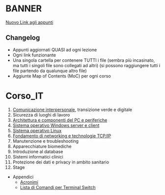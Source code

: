 # BANNER

[Nuovo Link agli appunti](https://github.com/Nikkofelis/Corso_IT_v2)

## Changelog

- Appunti aggiornati QUASI ad ogni lezione
- Ogni link funzionante
- Una singola cartella per contenere TUTTI i file (sembra più incasinato, ma tutti i singoli file sono collegati ad altri) (si possono raggiungere tutti i file partendo da qualunque altro file)
- Aggiunte Map of Contents (MoC) per ogni corso

# Corso_IT

1. [Comunicazione interpersonale](https://github.com/Nikkofelis/Corso_IT/blob/6b60b7179c5b9f22de97bee7e6e8652752e9c2c3/1.%20Comunicazione/Introduzione.md), transizione verde e digitale
2. Sicurezza di luoghi di lavoro
3. [Architettura e componenti del PC e periferiche](https://github.com/Nikkofelis/Corso_IT/blob/6b60b7179c5b9f22de97bee7e6e8652752e9c2c3/3.%20Architettura%20PC/1.%20Cos_%C3%A8%20un%20Computer.md)
4. [Sistema operativo Windows server e client](https://github.com/Nikkofelis/Corso_IT/blob/5bc49fd3601965c78a196330b824f87daf2b140f/4.%20Sistema%20operativo%20Windows%20server%20e%20client/Sistema%20Operativo%20Windows.md)
5. [Sistema operativo Linux](https://github.com/Nikkofelis/Corso_IT/blob/e715b89504c2a14e78791056bda7cb0164e5e7a6/5.%20Linux%20OS/0.%20Contents.md)
6. [Fondamento di networking e technologie TCP/IP](https://github.com/Nikkofelis/Corso_IT/blob/422e9c6574e6f0e6e101e50fb9af5833f95e6480/6.%20Fondamento%20di%20networking%20e%20tecnologie%20TCP-IP/0.%20Contenuti.md)
7. Manutenzione e troubleshooting
8. Apparecchiature biomediche
9. Introduzione al database
10. Sistemi informatici clinici
11. Protezione dei dati e privacy in ambito sanitario
12. Stage

- Appendici
  - [Acronimi](https://github.com/Nikkofelis/Corso_IT/blob/267375f1272ff64ae67b450dbb8c9da408b2e9bb/z_Appendici/Acronimi.md)
  - [Lista di Comandi per Terminal Switch](https://github.com/Nikkofelis/Corso_IT/blob/cc9ca9cbe5e369050bc4e263277015f5784fe79d/z_Appendici/Lista%20di%20Comandi%20per%20Terminal%20Switch.md)
